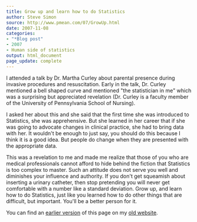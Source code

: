 ```yaml
---
title: Grow up and learn how to do Statistics
author: Steve Simon
source: http://www.pmean.com/07/GrowUp.html
date: 2007-11-08
categories:
- "*Blog post"
- 2007
- Human side of statistics
output: html_document
page_update: complete
---
```


I attended a talk by Dr. Martha Curley about parental presence during invasive procedures and resuscitation. Early in the talk, Dr. Curley mentioned a bell shaped curve and mentioned "the statistician in me" which was a surprising but appreciated revelation (Dr. Curley is a faculty member of the University of Pennsylvania School of Nursing).

I asked her about this and she said that the first time she was introduced to Statistics, she was apprehensive. But she learned in her career that if she was going to advocate changes in clinical practice, she had to bring data with her. It wouldn't be enough to just say, you should do this because I think it is a good idea. But people do change when they are presented with the appropriate data.

This was a revelation to me and made me realize that those of you who are medical professionals cannot afford to hide behind the fiction that Statistics is too complex to master. Such an attitude does not serve you well and diminishes your influence and authority. If you don't get squeamish about inserting a urinary catheter, then stop pretending you will never get comfortable with a number like a standard deviation. Grow up, and learn how to do Statistics, just like you learned how to do other things that are difficult, but important. You'll be a better person for it.

You can find an [earlier version][sim1] of this page on my [old website][sim2].

[sim1]: http://www.pmean.com/07/GrowUp.html
[sim2]: http://www.pmean.com
